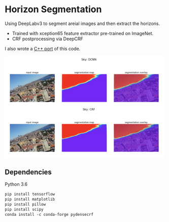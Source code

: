 # Horizon Segmentation

Using DeepLabv3 to segment areial images and then extract the horizons.

- Trained with xception65 feature extractor pre-trained on ImageNet.
- CRF postprocessing via DeepCRF

I also wrote a [C++ port](https://github.com/jahewson/tensorflow/blob/97eb6828b9217fcd112d02720c36e8d3a78c2467/tensorflow/cc/iris-challenge/iris-challenge.cc
) of this code.

![screenshot](screenshot.jpg)

## Dependencies

Python 3.6

```shell
pip install tensorflow
pip install matplotlib
pip install pillow
pip install scipy
conda install -c conda-forge pydensecrf
```
